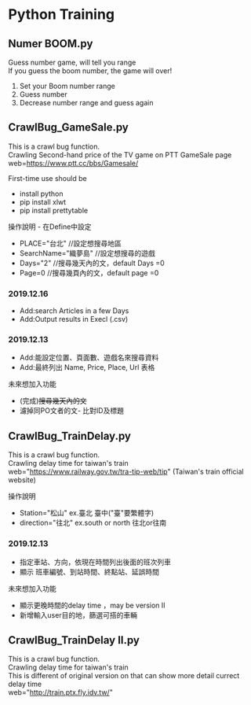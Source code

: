 # Python Training

## Numer BOOM.py
 Guess number game, will tell you range<br>
 If you guess the boom number, the game will over!<br>
1. Set your Boom number range
2. Guess number
3. Decrease number range and guess again


## CrawlBug_GameSale.py
 This is a crawl bug function.<br>
 Crawling Second-hand price of the TV game on PTT GameSale page<br>
 web=https://www.ptt.cc/bbs/Gamesale/<br>

First-time use should be
* install python
* pip install xlwt
* pip install prettytable
 
操作說明 - 在Define中設定<br>
  * PLACE="台北"   //設定想搜尋地區<br>
  * SearchName="織夢島"  //設定想搜尋的遊戲<br>
  * Days="2"    //搜尋幾天內的文，default Days =0
  * Page=0      //搜尋幾頁內的文，default page =0
  
### 2019.12.16
 * Add:search Articles in a few Days
 * Add:Output results in Execl (.csv)

### 2019.12.13
 * Add:能設定位置、頁面數、遊戲名來搜尋資料
 * Add:最終列出 Name, Price, Place, Url 表格
 

未來想加入功能
* (完成)~~搜尋幾天內的文~~
* 濾掉同PO文者的文- 比對ID及標題<br>


## CrawlBug_TrainDelay.py
 This is a crawl bug function.<br>
 Crawling delay time for taiwan's train<br>
 web="https://www.railway.gov.tw/tra-tip-web/tip" (Taiwan's train official website)
 
 操作說明<br>
* Station="松山"      ex.臺北 臺中("臺"要繁體字)
* direction="往北"    ex.south or north 往北or往南 
 
 
### 2019.12.13
 * 指定車站、方向，依現在時間列出後面的班次列車
 * 顯示 班車編號、到站時間、終點站、延誤時間
 
 未來想加入功能
 * 顯示更晚時間的delay time ，may be version II
 * 新增輸入user目的地，篩選可搭的車輛

## CrawlBug_TrainDelay II.py
 This is a crawl bug function.<br>
 Crawling delay time for taiwan's train<br>
 This is different of original version on that can show more detail currect delay time <br>
 web="http://train.ptx.fly.idv.tw/"



